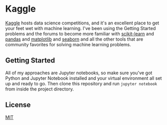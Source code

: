 # Kaggle
[Kaggle] hosts data science competitions, and it's an excellent place to get your feet wet with machine learning. I've been using the Getting Started problems and the forums to become more familiar with [scikit-learn] and [pandas] and [matplotlib] and [seaborn] and all the other tools that are community favorites for solving machine learning problems.

## Getting Started
All of my approaches are Jupyter notebooks, so make sure you've got Python and Jupyter Notebook installed and your virtual environment all set up and ready to go. Then clone this repository and run `jupyter notebook` from inside the project directory.

## License
[MIT](https://opensource.org/licenses/MIT)


[Kaggle]: https://www.kaggle.com
[seaborn]: https://seaborn.pydata.org/
[matplotlib]: https://matplotlib.org/
[scikit-learn]: http://scikit-learn.org/stable/
[pandas]: http://pandas.pydata.org/
